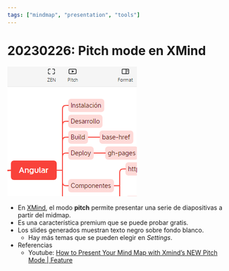 ```yaml
---
tags: ["mindmap", "presentation", "tools"]
---
```


# 20230226: Pitch mode en XMind

<TagsLinks />

![](20230226-xmind-pitch-mode.png)
- En [XMind](https://xmind.app/), el modo **pitch** permite presentar una serie de diapositivas a partir del midmap.
- Es una característica premium que se puede probar gratis.
- Los slides generados muestran texto negro sobre fondo blanco.
	- Hay más temas que se pueden elegir en *Settings*.
- Referencias
	- Youtube: [How to Present Your Mind Map with Xmind’s NEW Pitch Mode | Feature](https://www.youtube.com/watch?v=Z_4HO47D5Zg&ab_channel=Xmind)